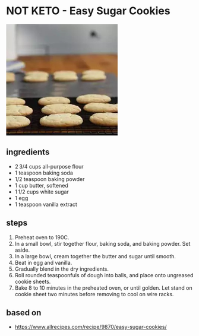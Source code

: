 # NOT KETO - Easy Sugar Cookies

![NOT KETO - Easy Sugar Cookies](images/zz-not-keto-easy-sugar-cookies.jpg)

## ingredients

- 2 3/4 cups all-purpose flour
- 1 teaspoon baking soda
- 1/2 teaspoon baking powder
- 1 cup butter, softened
- 1 1/2 cups white sugar
- 1 egg
- 1 teaspoon vanilla extract

## steps

1. Preheat oven to 190C.
2. In a small bowl, stir together flour, baking soda, and baking powder. Set aside.
3. In a large bowl, cream together the butter and sugar until smooth.
4. Beat in egg and vanilla.
5. Gradually blend in the dry ingredients.
6. Roll rounded teaspoonfuls of dough into balls, and place onto ungreased cookie sheets.
7. Bake 8 to 10 minutes in the preheated oven, or until golden. Let stand on cookie sheet two minutes before removing to cool on wire racks.

## based on

- https://www.allrecipes.com/recipe/9870/easy-sugar-cookies/
